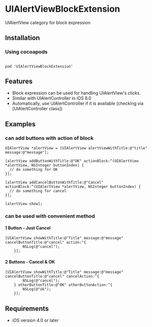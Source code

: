 # UIAlertViewBlockExtension
UIAlertView category for block expression

## Installation
### Using cocoapods
<code>
pod 'UIAlertViewBlockExtension'
</code>

## Features
- Block expression can be used for handling UIAlertView's clicks.
- Similar with UIAlertController in iOS 8.0
- Automatically, use UIAlertController if it is available (checking via [UIAlertController class])

## Examples
### can add buttons with action of block
```
UIAlertView *alertView = [UIAlertView alertViewWithTitle:@"title" message:@"message"];

[alertView addButtonWithTitle:@"OK" actionBlock:^(UIAlertView *alertView, NSInteger buttonIndex) {
  // do something for OK
}];
  
[alertView addCancelButtonWithTitle:@"Cancel" actionBlock:^(UIAlertView *alertView, NSInteger buttonIndex) {
  // do something for cancel
}];
    
[alertView show];
```

### can be used with convenient method

#### 1 Button - Just Cancel
```
[UIAlertView showWithTitle:@"Title" message:@"message" cancelButtonTitle:@"cancel" action:^{
        NSLog(@"cancel");
    }];
```
#### 2 Buttons - Cancel & OK
```
[UIAlertView showWithTitle:@"Title" message:@"message" cancelButtonTitle:@"cancel" cancelAction:^{
        NSLog(@"cancel");
    } otherButtonTitle:@"OK" otherButtonAction:^{
        NSLog(@"ok");
    }];
```

## Requirements
- iOS version 4.0 or later
